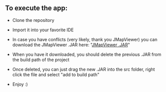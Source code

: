 ## To execute the app:

+ Clone the repository 

+ Import it into your favorite IDE

+ In case you have conflicts (very likely, thank you JMapViewer) you can download the JMapViewer .JAR here: "[JMapViewer .JAR](https://virtual.grado.ungs.edu.ar/moodle/mod/resource/view.php?id=50608)"

+ When you have it downloaded, you should delete the previous .JAR from the build path of the project

+ Once deleted, you can just drag the new .JAR into the src folder, right click the file and select "add to build path"

+ Enjoy :)
